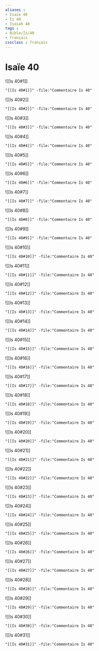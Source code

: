 ```yaml
---
aliases : 
- Isaïe 40
- Is 40
- Isaiah 40
tags : 
- Bible/Is/40
- français
cssclass : français
---
```


# Isaïe 40

![[Is 40#1]]

```query
"[[Is 40#1]]" -file:"Commentaire Is 40"
```

![[Is 40#2]]

```query
"[[Is 40#2]]" -file:"Commentaire Is 40"
```

![[Is 40#3]]

```query
"[[Is 40#3]]" -file:"Commentaire Is 40"
```

![[Is 40#4]]

```query
"[[Is 40#4]]" -file:"Commentaire Is 40"
```

![[Is 40#5]]

```query
"[[Is 40#5]]" -file:"Commentaire Is 40"
```

![[Is 40#6]]

```query
"[[Is 40#6]]" -file:"Commentaire Is 40"
```

![[Is 40#7]]

```query
"[[Is 40#7]]" -file:"Commentaire Is 40"
```

![[Is 40#8]]

```query
"[[Is 40#8]]" -file:"Commentaire Is 40"
```

![[Is 40#9]]

```query
"[[Is 40#9]]" -file:"Commentaire Is 40"
```

![[Is 40#10]]

```query
"[[Is 40#10]]" -file:"Commentaire Is 40"
```

![[Is 40#11]]

```query
"[[Is 40#11]]" -file:"Commentaire Is 40"
```

![[Is 40#12]]

```query
"[[Is 40#12]]" -file:"Commentaire Is 40"
```

![[Is 40#13]]

```query
"[[Is 40#13]]" -file:"Commentaire Is 40"
```

![[Is 40#14]]

```query
"[[Is 40#14]]" -file:"Commentaire Is 40"
```

![[Is 40#15]]

```query
"[[Is 40#15]]" -file:"Commentaire Is 40"
```

![[Is 40#16]]

```query
"[[Is 40#16]]" -file:"Commentaire Is 40"
```

![[Is 40#17]]

```query
"[[Is 40#17]]" -file:"Commentaire Is 40"
```

![[Is 40#18]]

```query
"[[Is 40#18]]" -file:"Commentaire Is 40"
```

![[Is 40#19]]

```query
"[[Is 40#19]]" -file:"Commentaire Is 40"
```

![[Is 40#20]]

```query
"[[Is 40#20]]" -file:"Commentaire Is 40"
```

![[Is 40#21]]

```query
"[[Is 40#21]]" -file:"Commentaire Is 40"
```

![[Is 40#22]]

```query
"[[Is 40#22]]" -file:"Commentaire Is 40"
```

![[Is 40#23]]

```query
"[[Is 40#23]]" -file:"Commentaire Is 40"
```

![[Is 40#24]]

```query
"[[Is 40#24]]" -file:"Commentaire Is 40"
```

![[Is 40#25]]

```query
"[[Is 40#25]]" -file:"Commentaire Is 40"
```

![[Is 40#26]]

```query
"[[Is 40#26]]" -file:"Commentaire Is 40"
```

![[Is 40#27]]

```query
"[[Is 40#27]]" -file:"Commentaire Is 40"
```

![[Is 40#28]]

```query
"[[Is 40#28]]" -file:"Commentaire Is 40"
```

![[Is 40#29]]

```query
"[[Is 40#29]]" -file:"Commentaire Is 40"
```

![[Is 40#30]]

```query
"[[Is 40#30]]" -file:"Commentaire Is 40"
```

![[Is 40#31]]

```query
"[[Is 40#31]]" -file:"Commentaire Is 40"
```

